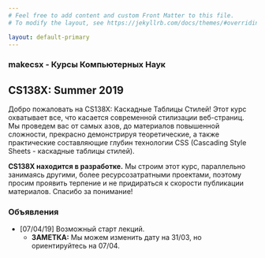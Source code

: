 ```yaml
---
# Feel free to add content and custom Front Matter to this file.
# To modify the layout, see https://jekyllrb.com/docs/themes/#overriding-theme-defaults

layout: default-primary
---
```

<section class="info">
  <h3 class="topic topic--main">makecsx - Курсы Компьютерных Наук</h3>
  <h2 class='info-header'>CS138X: Summer 2019</h2>
  <p>Добро пожаловать на CS138X: Каскадные Таблицы Стилей!
    Этот курс охватывает все, что касается современной стилизации веб-страниц.
      Мы проведем вас от самых азов, до
    материалов повышенной сложности, прекрасно
    демонстрируя теоретические, а также практические составляющие глубин
    технологии CSS (Cascading Style Sheets -
    каскадные таблицы стилей).
  </p>

<p><strong>CS138X находится в разработке.</strong> Мы строим этот курс, параллельно занимаясь
  другими, более ресурсозатратными проектами, поэтому просим проявить терпение и
  не придираться к скорости публикации материалов. Спасибо за понимание!</p>
  
</section>
<section class="bottom-text">
        <h3 class="topic">Объявления</h3>
        <ul>
        <li>[07/04/19] Возможный старт лекций.
            <ul>
              <li><strong>ЗАМЕТКА:</strong> Мы можем изменить дату на 31/03, но ориентируйтесь на 07/04.</li>
            </ul>
          </li>
          <!-- <li>[5/09/18] <a href="homework/5-sheets.html">Набор Проблем 0</a> опубликован.
            <ul>
              <li><strong>NOTE:</strong> We changed the due date to 5/31, but the late cutoff is still 6/1.</li>
            </ul>
          </li>
          <li>[4/28] <a href="homework/3-flashcards.html">Homework 3</a> is released and is due <strong>Mon, May 8 at 11:59pm</strong> (<em>was: May 5, but extended to the 8th</em>)</li> -->
        </ul>
</section>